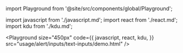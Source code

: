 import Playground from '@site/src/components/global/Playground';

import javascript from './javascript.md';
import react from './react.md';
import kdu from './kdu.md';

<Playground
  size="450px"
  code={{
    javascript,
    react,
    kdu,
  }}
  src="usage/alert/inputs/text-inputs/demo.html"
/>
